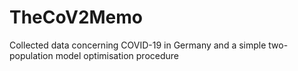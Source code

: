 # TheCoV2Memo
Collected data concerning COVID-19 in Germany and a simple two-population model optimisation procedure
